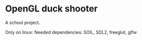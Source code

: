 # OpenGL duck shooter

A school project.

Only on linux:
Needed dependencies: SOIL, SDL2, freeglut, glfw
